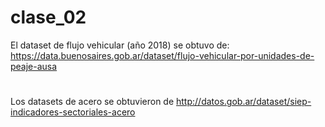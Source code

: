 # clase_02
El dataset de flujo vehicular (año 2018) se obtuvo de: https://data.buenosaires.gob.ar/dataset/flujo-vehicular-por-unidades-de-peaje-ausa
#
Los datasets de acero se obtuvieron de http://datos.gob.ar/dataset/siep-indicadores-sectoriales-acero

